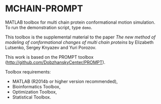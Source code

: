 MCHAIN-PROMPT
======

MATLAB toolbox for multi chain protein conformational motion simulation. To run the
demonstration script, type `demo`.

This toolbox is the supplemental material to the paper *The new method of modeling of 
conformational changes of multi chain proteins* by Elizabeth Lutsenko, Sergey Knyazev 
and Yuri Porozov.

This work is based on the PROMPT toolbox (http://github.com/DobzhanskyCenter/PROMPT).

Toolbox requirements:

- MATLAB (R2014b or higher version recommended),
- Bioinformatics Toolbox,
- Optimization Toolbox,
- Statistical Toolbox.
